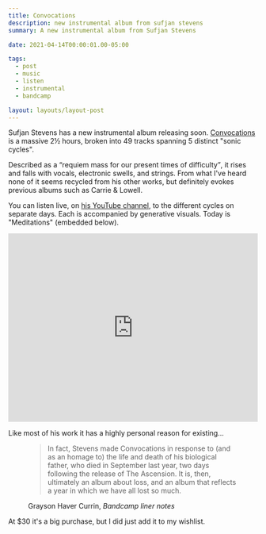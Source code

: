 ```yaml
---
title: Convocations
description: new instrumental album from sufjan stevens
summary: A new instrumental album from Sufjan Stevens

date: 2021-04-14T00:00:01.00-05:00

tags:
  - post
  - music
  - listen
  - instrumental
  - bandcamp

layout: layouts/layout-post
---
```

Sufjan Stevens has a new instrumental album releasing soon. [Convocations](https://sufjanstevens.bandcamp.com/album/convocations "Bandcamp page") is a massive 2&half; hours, broken into 49 tracks spanning 5 distinct "sonic cycles".

Described as a <q>requiem mass for our present times of difficulty</q>, it rises and falls with vocals, electronic swells, and strings. From what I've heard none of it seems recycled from his other works, but definitely evokes previous albums such as Carrie & Lowell.

You can listen live, on [his YouTube channel](https://www.youtube.com/channel/UCMi8tQF_L7rd6YcmSt7MXrQ ""), to the different cycles on separate days. Each is accompanied by generative visuals.  Today is "Meditations" (embedded below).

<div class="yt-container">
<iframe width="100%" height="380" src="https://www.youtube.com/embed/Ivpq4VDFC1I" title="YouTube video player" frameborder="0" allow="accelerometer; autoplay; clipboard-write; encrypted-media; gyroscope; picture-in-picture" allowfullscreen></iframe>
</div>

Like most of his work it has a highly personal reason for existing...

<figure class="blockquote">
    <blockquote cite=“https://sufjanstevens.bandcamp.com/album/convocations”>
        <p>In fact, Stevens made Convocations in response to (and as an homage to) the life and death of his biological father, who died in September last year, two days following the release of The Ascension. It is, then, ultimately an album about loss, and an album that reflects a year in which we have all lost so much.</p>
    </blockquote>
    <figcaption>Grayson Haver Currin, <cite>Bandcamp liner notes</cite></figcaption>
</figure>


At $30 it's a big purchase, but I did just add it to my wishlist.


